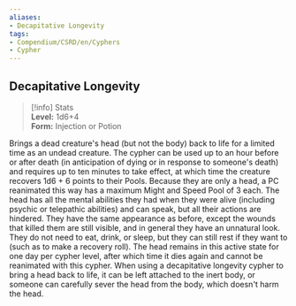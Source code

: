 ```yaml
---
aliases:
- Decapitative Longevity
tags:
- Compendium/CSRD/en/Cyphers
- Cypher
---
```


  
## Decapitative Longevity  
>[!info] Stats  
> **Level:** 1d6+4  
> **Form:** Injection or Potion
  
Brings a dead creature's head (but not the body) back to life for a limited time as an undead creature. The cypher can be used up to an hour before or after death (in anticipation of dying or in response to someone's death) and requires up to ten minutes to take effect, at which time the creature recovers 1d6 + 6 points to their Pools. Because they are only a head, a PC reanimated this way has a maximum Might and Speed Pool of 3 each. The head has all the mental abilities they had when they were alive (including psychic or telepathic abilities) and can speak, but all their actions are hindered. They have the same appearance as before, except the wounds that killed them are still visible, and in general they have an unnatural look. They do not need to eat, drink, or sleep, but they can still rest if they want to (such as to make a recovery roll). The head remains in this active state for one day per cypher level, after which time it dies again and cannot be reanimated with this cypher. When using a decapitative longevity cypher to bring a head back to life, it can be left attached to the inert body, or someone can carefully sever the head from the body, which doesn't harm the head.